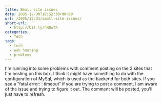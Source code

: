 ```yaml
---
title: Small site issues
date: 2005-12-30T18:52:38+00:00
url: /2005/12/31/small-site-issues/
short-url:
  - http://bit.ly/hN0wfR
categories:
  - Tech
tags:
  - tech
  - web hosting
  - problems
---
```

I'm running into some problems with comment posting on the 2 sites that I'm hosting on this box. I think it might have something to do with the configuration of MySql, which is used as the backend for both sites. If you see a "fatal error: : timeout" if you are trying to post a comment, I am aware of the issue and trying to figure it out. The comment will be posted, you'll just have to refresh.